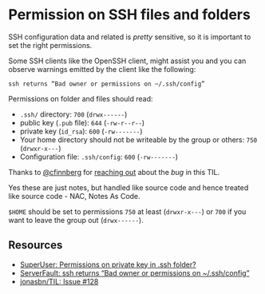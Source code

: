 # Permission on SSH files and folders

SSH configuration data and related is _pretty_ sensitive, so it is important to set the right permissions.

Some SSH clients like the OpenSSH client, might assist you and you can observe warnings emitted by the client like the following:

```
ssh returns “Bad owner or permissions on ~/.ssh/config”
```

Permissions on folder and files should read:

- `.ssh/` directory: `700` (`drwx------`)
- public key (`.pub` file): `644` (`-rw-r--r--`)
- private key (`id_rsa`): `600` (`-rw-------`)
- Your home directory should not be writeable by the group or others: `750` (`drwxr-x---`)
- Configuration file: `.ssh/config`: `600` (`-rw-------`)

Thanks to [@cfinnberg](https://github.com/cfinnberg) for [reaching out](https://github.com/jonasbn/til/issues/128) about the _bug_ in this TIL.

Yes these are just notes, but handled like source code and hence treated like source code - NAC, Notes As Code.

`$HOME` should be set to permissions `750` at least (`drwxr-x---`) or `700` if you want to leave the group out (`drwx------`).

## Resources

- [SuperUser: Permissions on private key in .ssh folder?](https://superuser.com/questions/215504/permissions-on-private-key-in-ssh-folder)
- [ServerFault: ssh returns “Bad owner or permissions on ~/.ssh/config”](https://serverfault.com/questions/253313/ssh-returns-bad-owner-or-permissions-on-ssh-config)
- [jonasbn/TIL: Issue #128](https://github.com/jonasbn/til/issues/128)
